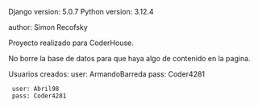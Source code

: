 Django version: 5.0.7
Python version: 3.12.4

author: Simon Recofsky

Proyecto realizado para CoderHouse.

No borre la base de datos para que haya algo de contenido en la pagina.

Usuarios creados:
     user: ArmandoBarreda
     pass: Coder4281

     user: Abril98
     pass: Coder4281
